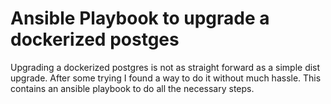 # Ansible Playbook to upgrade a dockerized postges

Upgrading a dockerized postgres is not as straight forward as a simple dist upgrade.
After some trying I found a way to do it without much hassle.
This contains an ansible playbook to do all the necessary steps.
